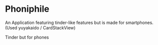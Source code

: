 # Phoniphile
An Application featuring tinder-like features but is made for smartphones.            (Used yuyakaido / CardStackView)

Tinder but for phones
